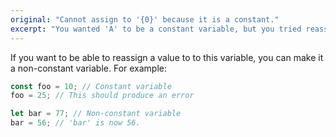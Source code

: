 ```yaml
---
original: "Cannot assign to '{0}' because it is a constant."
excerpt: "You wanted 'A' to be a constant variable, but you tried reassigning another value to it."
---
```


If you want to be able to reassign a value to to this variable, you can make it a non-constant variable. For example:

```ts
const foo = 10; // Constant variable
foo = 25; // This should produce an error

let bar = 77; // Non-constant variable
bar = 56; // 'bar' is now 56.
```
